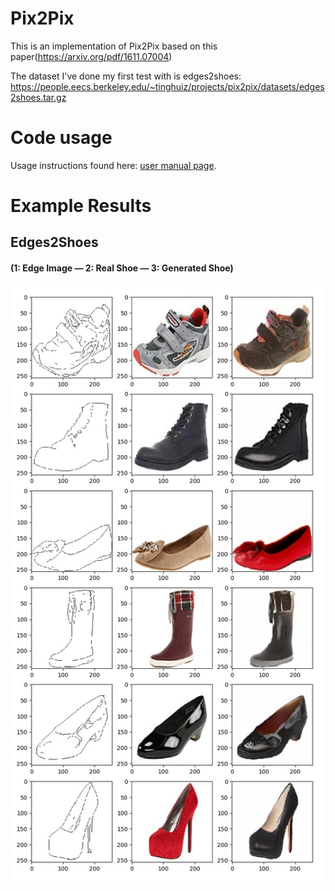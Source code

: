 # Pix2Pix
This is an implementation of Pix2Pix based on this paper(https://arxiv.org/pdf/1611.07004)

The dataset I've done my first test with is edges2shoes: https://people.eecs.berkeley.edu/~tinghuiz/projects/pix2pix/datasets/edges2shoes.tar.gz

# Code usage

Usage instructions found here: [user manual page](USAGE.md).


# Example Results
## Edges2Shoes
#### (1: Edge Image  — 2: Real Shoe — 3: Generated Shoe)
![](examples/shoes_127_results.jpg)
